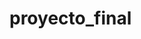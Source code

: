 # proyecto_final

<!-- Corresponde a un curso básico de html donde el proyecto final consiste en 
diseñar una web con mínimo tres apartados, menú y header fijos, los tres apartados en una misma página
 y que esta incluya todas las cosas aprendidas en el curso-->
